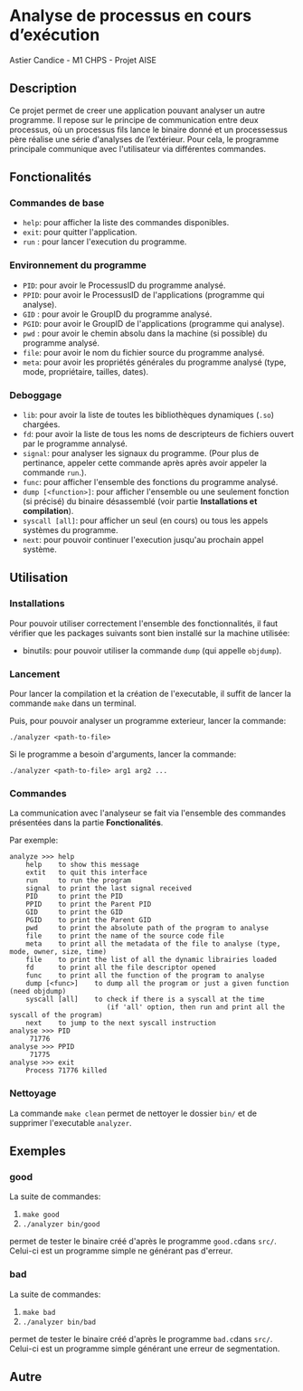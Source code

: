 # Analyse de processus en cours d’exécution
Astier Candice - M1 CHPS - Projet AISE

## Description

Ce projet permet de creer une application pouvant analyser un autre programme. Il repose sur le principe de communication entre deux processus, où un processus fils lance le binaire donné et un processessus père réalise une série d'analyses de l’extérieur.
Pour cela, le programme principale communique avec l'utilisateur via différentes commandes.

## Fonctionalités

### Commandes de base
* `help`: pour afficher la liste des commandes disponibles.
* `exit`: pour quitter l'application.
* `run` : pour lancer l'execution du programme.

### Environnement du programme
* `PID`: pour avoir le ProcessusID du programme analysé.
* `PPID`: pour avoir le ProcessusID de l'applications (programme qui analyse).
* `GID` : pour avoir le GroupID du programme analysé.
* `PGID`: pour avoir le GroupID de l'applications (programme qui analyse).
* `pwd` : pour avoir le chemin absolu dans la machine (si possible) du programme analysé.
* `file`: pour avoir le nom du fichier source du programme analysé.
* `meta`: pour avoir les propriétés générales du programme analysé (type, mode, propriétaire, tailles, dates).

### Deboggage
* `lib`: pour avoir la liste de toutes les bibliothèques dynamiques (`.so`) chargées.
* `fd`: pour avoir la liste de tous les noms de descripteurs de fichiers ouvert par le programme annalysé.
* `signal`: pour analyser les signaux du programme. (Pour plus de pertinance, appeler cette commande après après avoir appeler la commande `run`.).
* `func`: pour afficher l'ensemble des fonctions du programme analysé.
* `dump [<function>]`: pour afficher l'ensemble ou une seulement fonction (si précisé) du binaire désassemblé (voir partie __Installations et compilation__).
* `syscall [all]`: pour afficher un seul (en cours) ou tous les appels systèmes du programme.
* `next`: pour pouvoir continuer l'execution jusqu'au prochain appel système.

## Utilisation

### Installations

Pour pouvoir utiliser correctement l'ensemble des fonctionnalités, il faut vérifier que les packages suivants sont bien installé sur la machine utilisée:
* binutils: pour pouvoir utiliser la commande `dump` (qui appelle `objdump`).

### Lancement

Pour lancer la compilation et la création de l'executable, il suffit de lancer la commande `make` dans un terminal.

Puis, pour pouvoir analyser un programme exterieur, lancer la commande:

`./analyzer <path-to-file>`

Si le programme a besoin d'arguments, lancer la commande:

`./analyzer <path-to-file> arg1 arg2 ...`

### Commandes

La communication avec l'analyseur se fait via l'ensemble des commandes présentées dans la partie __Fonctionalités__.

Par exemple:
```
analyze >>> help
	help    to show this message
	extit   to quit this interface
	run     to run the program
	signal  to print the last signal received
	PID     to print the PID
	PPID    to print the Parent PID
	GID     to print the GID
	PGID    to print the Parent GID
	pwd     to print the absolute path of the program to analyse
	file    to print the name of the source code file
	meta    to print all the metadata of the file to analyse (type, mode, owner, size, time)
	file    to print the list of all the dynamic librairies loaded
	fd      to print all the file descriptor opened
	func    to print all the function of the program to analyse
	dump [<func>]    to dump all the program or just a given function (need objdump)
	syscall [all]    to check if there is a syscall at the time
                        (if 'all' option, then run and print all the syscall of the program)
	next    to jump to the next syscall instruction
analyse >>> PID
	 71776
analyse >>> PPID
	 71775
analyse >>> exit
	Process 71776 killed
```

### Nettoyage

La commande `make clean` permet de nettoyer le dossier `bin/` et de supprimer l'executable `analyzer`.

## Exemples
### good
La suite de commandes:

1. `make good`
2. `./analyzer bin/good`

permet de tester le binaire créé d'après le programme `good.c`dans `src/`. Celui-ci est un programme simple ne générant pas d'erreur.

### bad
La suite de commandes:

1. `make bad`
2. `./analyzer bin/bad`

permet de tester le binaire créé d'après le programme `bad.c`dans `src/`. Celui-ci est un programme simple générant une erreur de segmentation.

## Autre
